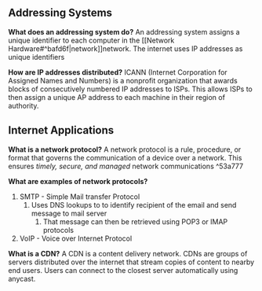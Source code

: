 ## Addressing Systems
**What does an addressing system do?**
An addressing system assigns a unique identifier to each computer in the [[Network Hardware#^bafd6f|network]]network. The internet uses IP addresses as unique identifiers

**How are IP addresses distributed?**
ICANN (Internet Corporation for Assigned Names and Numbers) is a nonprofit organization that awards blocks of consecutively numbered IP addresses to ISPs. This allows ISPs to then assign a unique AP address to each machine in their region of authority.

## Internet Applications 
**What is a network protocol?**
A network protocol is a rule, procedure, or format that governs the communication of a device over a network. This ensures *timely, secure, and managed* network communications ^53a777

**What are examples of network protocols?**
1. SMTP - Simple Mail transfer Protocol
	1. Uses DNS lookups to to identify recipient of the email and send message to mail server
		1. That message can then be retrieved using POP3 or IMAP protocols
2. VoIP - Voice over Internet Protocol

**What is a CDN?**
A CDN is a content delivery network. CDNs are groups of servers distributed over the internet that stream copies of content to nearby end users. Users can connect to the closest server automatically using anycast.